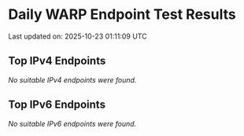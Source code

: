 # Daily WARP Endpoint Test Results

Last updated on: 2025-10-23 01:11:09 UTC

## Top IPv4 Endpoints

*No suitable IPv4 endpoints were found.*


## Top IPv6 Endpoints

*No suitable IPv6 endpoints were found.*

